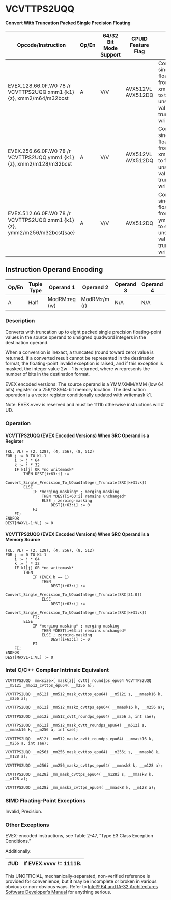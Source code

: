 # VCVTTPS2UQQ

**Convert With Truncation Packed Single Precision Floating**

| Opcode/Instruction                                                       | Op/En | 64/32 Bit Mode Support | CPUID Feature Flag | Description                                                                                                                                                                   |
| ------------------------------------------------------------------------ | ----- | ---------------------- | ------------------ | ----------------------------------------------------------------------------------------------------------------------------------------------------------------------------- |
| EVEX.128.66.0F.W0 78 /r VCVTTPS2UQQ xmm1 {k1}{z}, xmm2/m64/m32bcst       | A     | V/V                    | AVX512VL AVX512DQ  | Convert two packed single precision floating-point values from xmm2/m64/m32bcst to two packed unsigned quadword values in xmm1 using truncation subject to writemask k1.      |
| EVEX.256.66.0F.W0 78 /r VCVTTPS2UQQ ymm1 {k1}{z}, xmm2/m128/m32bcst      | A     | V/V                    | AVX512VL AVX512DQ  | Convert four packed single precision floating-point values from xmm2/m128/m32bcst to four packed unsigned quadword values in ymm1 using truncation subject to writemask k1.   |
| EVEX.512.66.0F.W0 78 /r VCVTTPS2UQQ zmm1 {k1}{z}, ymm2/m256/m32bcst{sae} | A     | V/V                    | AVX512DQ           | Convert eight packed single precision floating-point values from ymm2/m256/m32bcst to eight packed unsigned quadword values in zmm1 using truncation subject to writemask k1. |

## Instruction Operand Encoding

| Op/En | Tuple Type | Operand 1     | Operand 2     | Operand 3 | Operand 4 |
| ----- | ---------- | ------------- | ------------- | --------- | --------- |
| A     | Half       | ModRM:reg (w) | ModRM:r/m (r) | N/A       | N/A       |

### Description

Converts with truncation up to eight packed single precision floating-point values in the source operand to unsigned quadword integers in the destination operand.

When a conversion is inexact, a truncated (round toward zero) value is returned. If a converted result cannot be represented in the destination format, the floating-point invalid exception is raised, and if this exception is masked, the integer value 2w – 1 is returned, where w represents the number of bits in the destination format.

EVEX encoded versions: The source operand is a YMM/XMM/XMM (low 64 bits) register or a 256/128/64-bit memory location. The destination operation is a vector register conditionally updated with writemask k1.

Note: EVEX.vvvv is reserved and must be 1111b otherwise instructions will #​​​UD.

### Operation

#### VCVTTPS2UQQ (EVEX Encoded Versions) When SRC Operand is a Register

```
(KL, VL) = (2, 128), (4, 256), (8, 512)
FOR j := 0 TO KL-1
    i := j * 64
    k := j * 32
    IF k1[j] OR *no writemask*
        THEN DEST[i+63:i] :=
            Convert_Single_Precision_To_UQuadInteger_Truncate(SRC[k+31:k])
        ELSE
            IF *merging-masking* ; merging-masking
                THEN *DEST[i+63:i] remains unchanged*
                ELSE ; zeroing-masking
                    DEST[i+63:i] := 0
            FI
    FI;
ENDFOR
DEST[MAXVL-1:VL] := 0

```

#### VCVTTPS2UQQ (EVEX Encoded Versions) When SRC Operand is a Memory Source

```
(KL, VL) = (2, 128), (4, 256), (8, 512)
FOR j := 0 TO KL-1
    i := j * 64
    k := j * 32
    IF k1[j] OR *no writemask*
        THEN
            IF (EVEX.b == 1)
                THEN
                    DEST[i+63:i] :=
            Convert_Single_Precision_To_UQuadInteger_Truncate(SRC[31:0])
                ELSE
                    DEST[i+63:i] :=
            Convert_Single_Precision_To_UQuadInteger_Truncate(SRC[k+31:k])
            FI;
        ELSE
            IF *merging-masking* ; merging-masking
                THEN *DEST[i+63:i] remains unchanged*
                ELSE ; zeroing-masking
                    DEST[i+63:i] := 0
            FI
    FI;
ENDFOR
DEST[MAXVL-1:VL] := 0

```

### Intel C/C++ Compiler Intrinsic Equivalent

```
VCVTTPS2UQQ _mm<size>[_mask[z]]_cvtt[_round]ps_epu64 VCVTTPS2UQQ __m512i _mm512_cvttps_epu64( __m256 a);

```

```
VCVTTPS2UQQ __m512i _mm512_mask_cvttps_epu64( __m512i s, __mmask16 k, __m256 a);

```

```
VCVTTPS2UQQ __m512i _mm512_maskz_cvttps_epu64( __mmask16 k, __m256 a);

```

```
VCVTTPS2UQQ __m512i _mm512_cvtt_roundps_epu64( __m256 a, int sae);

```

```
VCVTTPS2UQQ __m512i _mm512_mask_cvtt_roundps_epu64( __m512i s, __mmask16 k, __m256 a, int sae);

```

```
VCVTTPS2UQQ __m512i _mm512_maskz_cvtt_roundps_epu64( __mmask16 k, __m256 a, int sae);

```

```
VCVTTPS2UQQ __m256i _mm256_mask_cvttps_epu64( __m256i s, __mmask8 k, __m128 a);

```

```
VCVTTPS2UQQ __m256i _mm256_maskz_cvttps_epu64( __mmask8 k, __m128 a);

```

```
VCVTTPS2UQQ __m128i _mm_mask_cvttps_epu64( __m128i s, __mmask8 k, __m128 a);

```

```
VCVTTPS2UQQ __m128i _mm_maskz_cvttps_epu64( __mmask8 k, __m128 a);

```

### SIMD Floating-Point Exceptions

Invalid, Precision.

### Other Exceptions

EVEX-encoded instructions, see Table 2-47, “Type E3 Class Exception Conditions.”

Additionally:

| #​​​UD | If EVEX.vvvv != 1111B. |
| ------ | ---------------------- |

This UNOFFICIAL, mechanically-separated, non-verified reference is provided for convenience, but it may be
incomplete or broken in various obvious or non-obvious
ways. Refer to [Intel® 64 and IA-32 Architectures Software Developer’s Manual](https://software.intel.com/en-us/download/intel-64-and-ia-32-architectures-sdm-combined-volumes-1-2a-2b-2c-2d-3a-3b-3c-3d-and-4) for anything serious.
